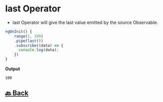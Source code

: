 <h1>last Operator</h1>

- last Operator will give the last value emitted by the source Observable.

```ts
ngOnInit() {
    range(1, 100)
    .pipe(last())
    .subscribe((data) => {
      console.log(data);
    })
}
```
**Output**
```
100
```

<h2><a href="https://github.com/sanjay9616/JavaScript/blob/master/JavaScript-Technologies/RxJS/README.md"> 🔙 Back</a></h2>